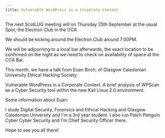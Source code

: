 ```yaml
---
title: Vulnerable WordPress in a Corporate Context
---
```


The next ScotLUG meeting will on Thursday 25th September at the usual Spot, the Electron Club in the CCA. 

We should be kicking around the Electron Club around 7:00PM.

We will be adjourning to a local bar afterwards, the exact location to be confirmed on the night as we need to check on availability of space at the CCA Bar.

This month, we have a talk from Euan Birch, of Glasgow Caledonian University Ethical Hacking Society.

Vulnerable WordPress in a Corporate Context. A brief analysis of WPScan as a Cyber Security tool within the new Kali Linux 2.0 environment.

Some information about Euan:

I study Digital Security, Forensics and Ethical Hacking and Glasgow Caledonian University and I'm a 3rd year student. I also run Patch Penguin Cyber Cyber Security and I'm Chief Security Officer there.

Hope to see you all there!

